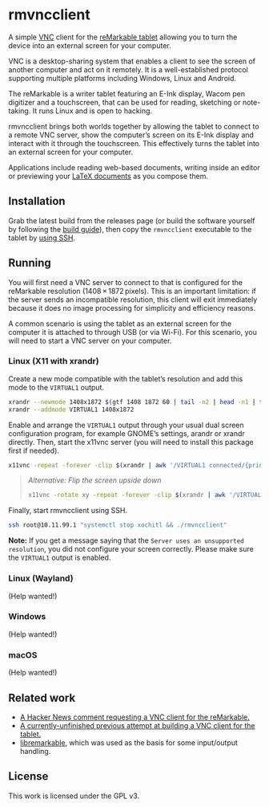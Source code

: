 # rmvncclient

A simple [VNC](https://en.wikipedia.org/wiki/Virtual_Network_Computing) client for the [reMarkable tablet](https://remarkable.com) allowing you to turn the device into an external screen for your computer.

VNC is a desktop-sharing system that enables a client to see the screen of another computer and act on it remotely.
It is a well-established protocol supporting multiple platforms including Windows, Linux and Android.

The reMarkable is a writer tablet featuring an E-Ink display, Wacom pen digitizer and a touchscreen, that can be used for reading, sketching or note-taking.
It runs Linux and is open to hacking.

rmvncclient brings both worlds together by allowing the tablet to connect to a remote VNC server, show the computer’s screen on its E-Ink display and interact with it through the touchscreen.
This effectively turns the tablet into an external screen for your computer.

Applications include reading web-based documents, writing inside an editor or previewing your [LaTeX documents](https://www.latex-project.org/) as you compose them.

## Installation

Grab the latest build from the releases page (or build the software yourself by following the [build guide](BUILD.md)), then copy the `rmvncclient` executable to the tablet by [using SSH](https://remarkablewiki.com/tech/ssh).

## Running

You will first need a VNC server to connect to that is configured for the reMarkable resolution (1408 × 1872 pixels).
This is an important limitation: if the server sends an incompatible resolution, this client will exit immediately because it does no image processing for simplicity and efficiency reasons.

A common scenario is using the tablet as an external screen for the computer it is attached to through USB (or via Wi-Fi).
For this scenario, you will need to start a VNC server on your computer.

### Linux (X11 with xrandr)

Create a new mode compatible with the tablet’s resolution and add this mode to the `VIRTUAL1` output.

```sh
xrandr --newmode 1408x1872 $(gtf 1408 1872 60 | tail -n2 | head -n1 | tr -s ' ' | cut -d' ' -f4-)
xrandr --addmode VIRTUAL1 1408x1872
```

Enable and arrange the `VIRTUAL1` output through your usual dual screen configuration program, for example GNOME’s settings, arandr or xrandr directly.
Then, start the x11vnc server (you will need to install this package first if needed).

```sh
x11vnc -repeat -forever -clip $(xrandr | awk '/VIRTUAL1 connected/{print $3}') -nocursor
```

> _Alternative: Flip the screen upside down_
>
> ```sh
> x11vnc -rotate xy -repeat -forever -clip $(xrandr | awk '/VIRTUAL1 connected/{print $3}') -nocursor
> ```

Finally, start rmvncclient using SSH.

```sh
ssh root@10.11.99.1 "systemctl stop xochitl && ./rmvncclient"
```

**Note:** If you get a message saying that the `Server uses an unsupported resolution`, you did not configure your screen correctly. Please make sure the `VIRTUAL1` output is enabled.

### Linux (Wayland)

(Help wanted!)

### Windows

(Help wanted!)

### macOS

(Help wanted!)

## Related work

- [A Hacker News comment requesting a VNC client for the reMarkable.](https://news.ycombinator.com/item?id=13115739)
- [A currently-unfinished previous attempt at building a VNC client for the tablet.](https://github.com/damienchallet/vnc-remarkable)
- [libremarkable](https://github.com/canselcik/libremarkable), which was used as the basis for some input/output handling.

## License

This work is licensed under the GPL v3.
